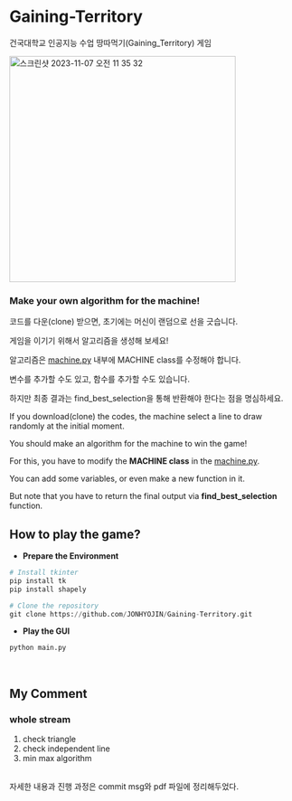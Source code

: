 # Gaining-Territory
건국대학교 인공지능 수업 땅따먹기(Gaining_Territory) 게임

<img width="400" alt="스크린샷 2023-11-07 오전 11 35 32" src="https://github.com/JONHYOJIN/Gaining-Territory/assets/82302700/388fba10-e524-4338-8e14-1b1b49501403">

### Make your own algorithm for the machine!

코드를 다운(clone) 받으면, 초기에는 머신이 랜덤으로 선을 긋습니다.

게임을 이기기 위해서 알고리즘을 생성해 보세요!

알고리즘은 [machine.py](https://github.com/JONHYOJIN/Gaining-Territory/blob/main/machine.py) 내부에 MACHINE class를 수정해야 합니다.

변수를 추가할 수도 있고, 함수를 추가할 수도 있습니다.

하지만 최종 결과는 find_best_selection을 통해 반환해야 한다는 점을 명심하세요.



If you download(clone) the codes, the machine select a line to draw randomly at the initial moment.

You should make an algorithm for the machine to win the game!

For this, you have to modify the **MACHINE class** in the [machine.py](https://github.com/JONHYOJIN/Gaining-Territory/blob/main/machine.py).

You can add some variables, or even make a new function in it.

But note that you have to return the final output via **find_best_selection** function.


## How to play the game?

- **Prepare the Environment**

```python
# Install tkinter
pip install tk
pip install shapely

# Clone the repository
git clone https://github.com/JONHYOJIN/Gaining-Territory.git
```

- **Play the GUI**

```python
python main.py
```

</br>

## My Comment


### whole stream
   
1. check triangle
2. check independent line
3. min max algorithm

</br> 
자세한 내용과 진행 과정은 commit msg와 pdf 파일에 정리해두었다. 